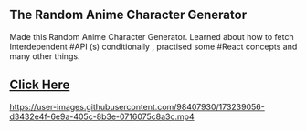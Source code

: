 
## The Random Anime Character Generator

Made this Random Anime Character Generator.
Learned about how to fetch Interdependent #API (s) conditionally , practised some #React concepts and many other things.
## [Click Here ]( https://anime-shikhar.herokuapp.com)


https://user-images.githubusercontent.com/98407930/173239056-d3432e4f-6e9a-405c-8b3e-0716075c8a3c.mp4
